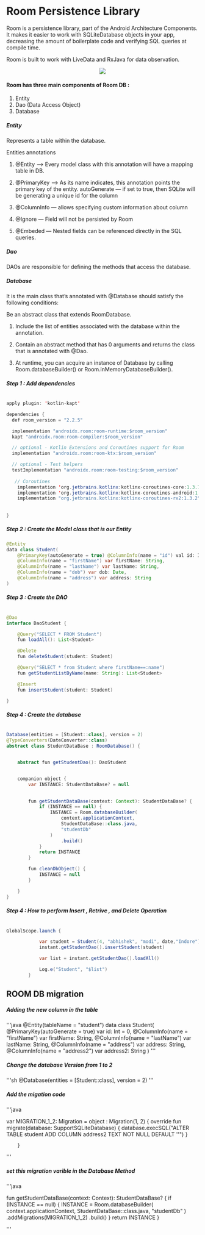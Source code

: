 # Room Persistence Library 

Room is a persistence library, part of the Android Architecture Components. It makes it easier to work with SQLiteDatabase objects in your app, decreasing the amount of boilerplate code and verifying SQL queries at compile time.

Room is built to work with LiveData and RxJava for data observation.


<p align="center">
  <img  src="1_nPLp8XsB7e529f82XgddyA.png">
</p>


#### Room has three main components of Room DB :

1. Entity
2. Dao (Data Access Object)
3. Database


##### Entity 

Represents a table within the database.

Entities annotations

1. @Entity —>  Every model class with this annotation will have a mapping table in DB.

2. @PrimaryKey —>  As its name indicates, this annotation points the primary key of the entity. 
   autoGenerate — if set to true, then SQLite will be generating a unique id for the column
   
3. @ColumnInfo — allows specifying custom information about column   

4. @Ignore — Field will not be persisted by Room

5. @Embeded — Nested fields can be referenced directly in the SQL queries.


##### Dao

DAOs are responsible for defining the methods that access the database.

##### Database 

It is the main class that’s annotated with @Database should satisfy the following conditions:

Be an abstract class that extends RoomDatabase.

1. Include the list of entities associated with the database within the annotation.

2. Contain an abstract method that has 0 arguments and returns the class that is annotated with @Dao.

3. At runtime, you can acquire an instance of Database by calling Room.databaseBuilder() or Room.inMemoryDatabaseBuilder().


##### Step 1 : Add dependencies 


```java

apply plugin: 'kotlin-kapt'

dependencies {
  def room_version = "2.2.5"

  implementation "androidx.room:room-runtime:$room_version"
  kapt "androidx.room:room-compiler:$room_version"

  // optional - Kotlin Extensions and Coroutines support for Room
  implementation "androidx.room:room-ktx:$room_version"

  // optional - Test helpers
  testImplementation "androidx.room:room-testing:$room_version"
  
   // Coroutines  
    implementation 'org.jetbrains.kotlinx:kotlinx-coroutines-core:1.3.7'
    implementation 'org.jetbrains.kotlinx:kotlinx-coroutines-android:1.3.6'
    implementation "org.jetbrains.kotlinx:kotlinx-coroutines-rx2:1.3.2"
  
 
}

```

##### Step 2 : Create the Model class that is our Entity 

```java
@Entity
data class Student(
    @PrimaryKey(autoGenerate = true) @ColumnInfo(name = "id") val id: Int,
    @ColumnInfo(name = "firstName") var firstName: String,
    @ColumnInfo(name = "lastName") var lastName: String,
    @ColumnInfo(name = "dob") var dob: Date,
    @ColumnInfo(name = "address") var address: String
)
```

##### Step 3 : Create the DAO 

```java

@Dao
interface DaoStudent {

    @Query("SELECT * FROM Student")
    fun loadAll(): List<Student>

    @Delete
    fun deleteStudent(student: Student)

    @Query("SELECT * from Student where firstName==:name")
    fun getStudentListByName(name: String): List<Student>

    @Insert
    fun insertStudent(student: Student)

}


```

##### Step 4 : Create the database  

```java

Database(entities = [Student::class], version = 2)
@TypeConverters(DateConverter::class)
abstract class StudentDataBase : RoomDatabase() {


    abstract fun getStudentDao(): DaoStudent


    companion object {
        var INSTANCE: StudentDataBase? = null
       

        fun getStudentDataBase(context: Context): StudentDataBase? {
            if (INSTANCE == null) {
                INSTANCE = Room.databaseBuilder(
                    context.applicationContext,
                    StudentDataBase::class.java,
                    "studentDb"
                )
                    .build()
            }
            return INSTANCE
        }

        fun cleanDbObject() {
            INSTANCE = null
        }

    }
}

```

##### Step 4 : How to perform Insert , Retrive , and Delete Operation 

```java

GlobalScope.launch {

            var student = Student(4, "abhishek", "modi", date,"Indore")
            instant.getStudentDao().insertStudent(student)

            var list = instant.getStudentDao().loadAll()

            Log.e("Student", "$list")
        }

```

## ROOM DB migration 

##### Adding the new column in the table 
'''java
@Entity(tableName = "student")
data class Student(
    @PrimaryKey(autoGenerate = true) var id: Int = 0,
    @ColumnInfo(name = "firstName")
    var firstName: String,
    @ColumnInfo(name = "lastName")
    var lastName: String,
    @ColumnInfo(name = "address")
    var address: String,
    @ColumnInfo(name = "address2")
    var address2: String
)
'''

##### Change the database Version from 1 to 2

'''sh
@Database(entities = [Student::class], version = 2)
'''

##### Add the migation code 

'''java

  var MIGRATION_1_2: Migration = object : Migration(1, 2) {
            override fun migrate(database: SupportSQLiteDatabase) {
                database.execSQL("ALTER TABLE student ADD COLUMN address2 TEXT NOT NULL DEFAULT ''")
            }

        }
        
'''

##### set this migration varible in the Database Method

'''java

 fun getStudentDataBase(context: Context): StudentDataBase? {
            if (INSTANCE == null) {
                INSTANCE = Room.databaseBuilder(
                    context.applicationContext,
                    StudentDataBase::class.java,
                    "studentDb"
                )
                    .addMigrations(MIGRATION_1_2)
                    .build()
            }
            return INSTANCE
        }
        
'''
